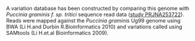A variation database has been constructed by comparing this genome with
*Puccinia graminis f. sp. tritici* sequence read data
([study PRJNA253722](http://www.ebi.ac.uk/ena/data/view/PRJNA253722)). Reads
were mapped against the *Puccinia graminis* Ug99 genome
using BWA (Li H.and Durbin R.Bioinformatics 2010) and variations called
using SAMtools (Li H.et.al Bioinformatics 2009).
